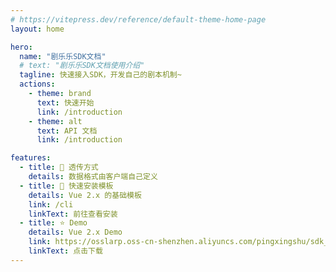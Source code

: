 ```yaml
---
# https://vitepress.dev/reference/default-theme-home-page
layout: home

hero:
  name: "剧乐乐SDK文档"
  # text: "剧乐乐SDK文档使用介绍"
  tagline: 快速接入SDK，开发自己的剧本机制~
  actions:
    - theme: brand
      text: 快速开始
      link: /introduction
    - theme: alt
      text: API 文档
      link: /introduction

features:
  - title: 🤩 透传方式
    details: 数据格式由客户端自己定义
  - title: 🚀 快速安装模板
    details: Vue 2.x 的基础模板
    link: /cli
    linkText: 前往查看安装
  - title: ⭐️ Demo
    details: Vue 2.x Demo
    link: https://osslarp.oss-cn-shenzhen.aliyuncs.com/pingxingshu/sdk_demo/sdk-demo.zip
    linkText: 点击下载
---
```


